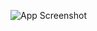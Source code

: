 ![App Screenshot](https://github.com/NageshMandal/Engineering-Notes-Website/blob/main/images/engneering%20nots.png?raw=true)
